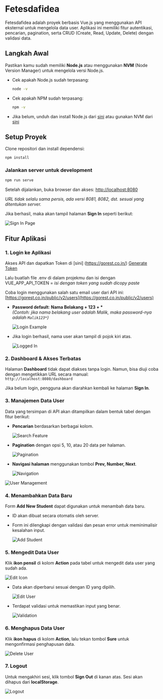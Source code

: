 # Fetesdafidea

Fetesdafidea adalah proyek berbasis Vue.js yang menggunakan API eksternal untuk mengelola data user. Aplikasi ini memiliki fitur autentikasi, pencarian, pagination, serta CRUD (Create, Read, Update, Delete) dengan validasi data.

## Langkah Awal
Pastikan kamu sudah memiliki **Node.js** atau menggunakan **NVM** (Node Version Manager) untuk mengelola versi Node.js.

- Cek apakah Node.js sudah terpasang:
  ```sh
  node -v
  ```
- Cek apakah NPM sudah terpasang:
  ```sh
  npm -v
  ```
- Jika belum, unduh dan install Node.js dari [sini](https://nodejs.org/) atau gunakan NVM dari [sini](https://github.com/nvm-sh/nvm)

## Setup Proyek
Clone repositori dan install dependensi:
```sh
npm install
```

### Jalankan server untuk development
```sh
npm run serve
```
Setelah dijalankan, buka browser dan akses: [http://localhost:8080](http://localhost:8080)

_URL tidak selalu sama persis, ada versi 8081, 8082, dst. sesuai yang ditentukan server._

Jika berhasil, maka akan tampil halaman **Sign In** seperti berikut:

![Sign In Page](https://drive.google.com/uc?export=view&id=1ZxWXmJNlk6gEof6WUQP9NrovmySzNk5V)

## Fitur Aplikasi

### 1. Login ke Aplikasi
Akses API dan dapatkan Token di [sini] (https://gorest.co.in/)
[Generate Token](https://drive.google.com/uc?export=view&id=1P3hwDIBMn2I9aR0ygNwmUpgNZA9mY8cz)

Lalu buatlah file .env di dalam projekmu dan isi dengan
VUE_APP_API_TOKEN = _isi dengan token yang sudah dicopy paste_

Coba login menggunakan salah satu email user dari API ini:
[https://gorest.co.in/public/v2/users](https://gorest.co.in/public/v2/users)

- **Password default**: **Nama Belakang + 123 + \***  
  *(Contoh: jika nama belakang user adalah Malik, maka password-nya adalah `Malik123*`)*
  
  ![Login Example](https://drive.google.com/uc?export=view&id=1bCGAjpkMV6-W_g7RfaNkYEYp0EtZPqHo)
- Jika login berhasil, nama user akan tampil di pojok kiri atas.
  
  ![Logged In](https://drive.google.com/uc?export=view&id=1DzRAyGeOFY_ZXgnDyrnGl3m1zvphXggb)

### 2. Dashboard & Akses Terbatas
Halaman **Dashboard** tidak dapat diakses tanpa login. Namun, bisa diuji coba dengan mengetikkan URL secara manual:  
`http://localhost:8080/dashboard`

Jika belum login, pengguna akan diarahkan kembali ke halaman **Sign In**.

### 3. Manajemen Data User
Data yang tersimpan di API akan ditampilkan dalam bentuk tabel dengan fitur berikut:
- **Pencarian** berdasarkan berbagai kolom.
  
  ![Search Feature](https://drive.google.com/uc?export=view&id=15CAVNge64fJ32KZLq2U6vF-Wp6vIIYwL)
- **Pagination** dengan opsi 5, 10, atau 20 data per halaman.
  
  ![Pagination](https://drive.google.com/uc?export=view&id=1iw-UcKvOU6fcyctiWE5pB-Q6vkLdvN7m)
- **Navigasi halaman** menggunakan tombol **Prev, Number, Next**.
  
  ![Navigation](https://drive.google.com/uc?export=view&id=16Lp2yx0LQW-ww1VVpL3RQWDAQs-Ydw2o)

![User Management](https://drive.google.com/uc?export=view&id=1GuAfyXLjH-qFTn9lhzsuWmXE5YNRCAOv)

### 4. Menambahkan Data Baru
Form **Add New Student** dapat digunakan untuk menambah data baru.
- ID akan dibuat secara otomatis oleh server.
- Form ini dilengkapi dengan validasi dan pesan error untuk meminimalisir kesalahan input.
  
  ![Add Student](https://drive.google.com/uc?export=view&id=1zKjlW2swy-iy8I2DdsTsvuHXT_gdx0dk)

### 5. Mengedit Data User
Klik **ikon pensil** di kolom **Action** pada tabel untuk mengedit data user yang sudah ada.
  
  ![Edit Icon](https://drive.google.com/uc?export=view&id=1a-4n7BTxKWpoCD63035j5nR1pqof0jOK)
- Data akan diperbarui sesuai dengan ID yang dipilih.
  
  ![Edit User](https://drive.google.com/uc?export=view&id=1vEKBsf_0af57_AfBO79h1C24duY6hC3J)
- Terdapat validasi untuk memastikan input yang benar.
  
  ![Validation](https://drive.google.com/uc?export=view&id=1aWez35Ro4KHOGIeCm0HdJLhdFDIPtoBe)

### 6. Menghapus Data User
Klik **ikon hapus** di kolom **Action**, lalu tekan tombol **Sure** untuk mengonfirmasi penghapusan data.
  
  ![Delete User](https://drive.google.com/uc?export=view&id=1fv9sVCSOo9VZ50jgRtL8hcSw11E611HO)

### 7. Logout
Untuk mengakhiri sesi, klik tombol **Sign Out** di kanan atas. Sesi akan dihapus dari **localStorage**.
  
  ![Logout](https://drive.google.com/uc?export=view&id=1_p8aTUl8XXum11ug43kmVyzWCzTiYsfM)
